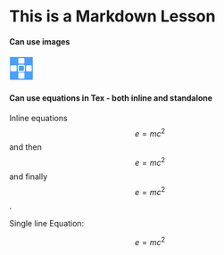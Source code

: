 # This is a Markdown Lesson

#### Can use images
![](./test-image.png)

#### Can use equations in Tex - both inline and standalone

Inline equations $$e = mc^2$$ and then $$e = mc^2$$ and finally $$e = mc^2$$.

Single line Equation:

$$e = mc^2$$
